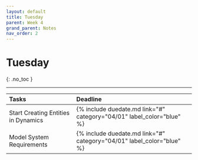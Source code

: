 ```yaml
---
layout: default
title: Tuesday
parent: Week 4
grand_parent: Notes
nav_order: 2
---
```


# Tuesday
{: .no_toc }

---

| Tasks                               | Deadline                                                              |
|:------------------------------------|:----------------------------------------------------------------------|
| Start Creating Entities in Dynamics | {% include duedate.md link="#" category="04/01" label_color="blue" %} |
| Model System Requirements           | {% include duedate.md link="#" category="04/01" label_color="blue" %} |